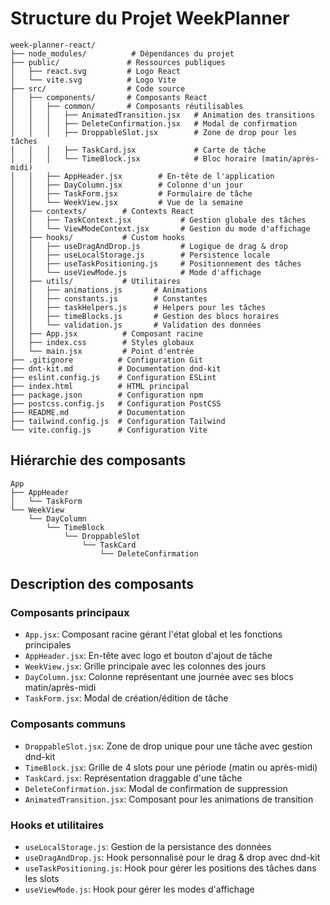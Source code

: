 # Structure du Projet WeekPlanner

```
week-planner-react/
├── node_modules/          # Dépendances du projet
├── public/               # Ressources publiques
│   ├── react.svg         # Logo React
│   └── vite.svg          # Logo Vite
├── src/                  # Code source
│   ├── components/       # Composants React
│   │   ├── common/       # Composants réutilisables
│   │   │   ├── AnimatedTransition.jsx   # Animation des transitions
│   │   │   ├── DeleteConfirmation.jsx   # Modal de confirmation
│   │   │   ├── DroppableSlot.jsx        # Zone de drop pour les tâches
│   │   │   ├── TaskCard.jsx             # Carte de tâche
│   │   │   └── TimeBlock.jsx            # Bloc horaire (matin/après-midi)
│   │   ├── AppHeader.jsx        # En-tête de l'application
│   │   ├── DayColumn.jsx        # Colonne d'un jour
│   │   ├── TaskForm.jsx         # Formulaire de tâche
│   │   └── WeekView.jsx         # Vue de la semaine
│   ├── contexts/        # Contexts React
│   │   ├── TaskContext.jsx           # Gestion globale des tâches
│   │   └── ViewModeContext.jsx       # Gestion du mode d'affichage
│   ├── hooks/           # Custom hooks
│   │   ├── useDragAndDrop.js         # Logique de drag & drop
│   │   ├── useLocalStorage.js        # Persistence locale
│   │   ├── useTaskPositioning.js     # Positionnement des tâches
│   │   └── useViewMode.js            # Mode d'affichage
│   ├── utils/           # Utilitaires
│   │   ├── animations.js       # Animations
│   │   ├── constants.js        # Constantes
│   │   ├── taskHelpers.js      # Helpers pour les tâches
│   │   ├── timeBlocks.js       # Gestion des blocs horaires
│   │   └── validation.js       # Validation des données
│   ├── App.jsx          # Composant racine
│   ├── index.css        # Styles globaux
│   └── main.jsx         # Point d'entrée
├── .gitignore          # Configuration Git
├── dnt-kit.md          # Documentation dnd-kit
├── eslint.config.js    # Configuration ESLint
├── index.html          # HTML principal
├── package.json        # Configuration npm
├── postcss.config.js   # Configuration PostCSS
├── README.md           # Documentation
├── tailwind.config.js  # Configuration Tailwind
└── vite.config.js      # Configuration Vite
```

## Hiérarchie des composants

```
App
├── AppHeader
│   └── TaskForm
└── WeekView
    └── DayColumn
        └── TimeBlock
            └── DroppableSlot
                └── TaskCard
                    └── DeleteConfirmation
```

## Description des composants

### Composants principaux

- `App.jsx`: Composant racine gérant l'état global et les fonctions principales
- `AppHeader.jsx`: En-tête avec logo et bouton d'ajout de tâche
- `WeekView.jsx`: Grille principale avec les colonnes des jours
- `DayColumn.jsx`: Colonne représentant une journée avec ses blocs matin/après-midi
- `TaskForm.jsx`: Modal de création/édition de tâche

### Composants communs

- `DroppableSlot.jsx`: Zone de drop unique pour une tâche avec gestion dnd-kit
- `TimeBlock.jsx`: Grille de 4 slots pour une période (matin ou après-midi)
- `TaskCard.jsx`: Représentation draggable d'une tâche
- `DeleteConfirmation.jsx`: Modal de confirmation de suppression
- `AnimatedTransition.jsx`: Composant pour les animations de transition

### Hooks et utilitaires

- `useLocalStorage.js`: Gestion de la persistance des données
- `useDragAndDrop.js`: Hook personnalisé pour le drag & drop avec dnd-kit
- `useTaskPositioning.js`: Hook pour gérer les positions des tâches dans les slots
- `useViewMode.js`: Hook pour gérer les modes d'affichage
